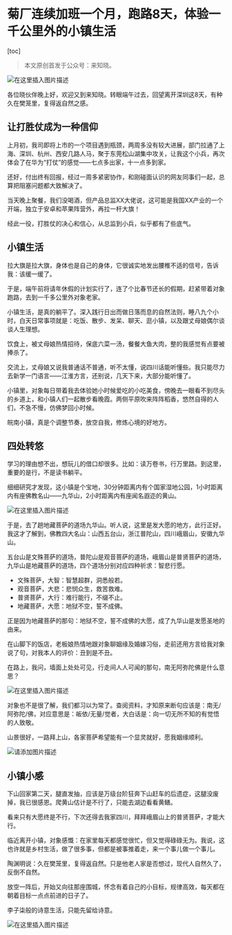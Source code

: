 # 菊厂连续加班一个月，跑路8天，体验一千公里外的小镇生活





[toc]

> 本文原创首发于公众号：来知晓。

![在这里插入图片描述](https://img-blog.csdnimg.cn/45eaf407bbde422a8746fb200a0108fb.png)

各位晓伙伴晚上好，欢迎又到来知晓。转眼端午过去，回望离开深圳这8天，有种久在樊笼里，复得返自然之感。

## **让打胜仗成为一种信仰**

上月初，我司即将上市的一个项目遇到瓶颈，两周多没有较大进展，部门拉通了上海、深圳、杭州、西安几路人马，聚于东莞松山湖集中攻关，让我这个小兵，再次体会了在华为“打仗”的感觉——七点多出家，十一点多到家。

还好，付出终有回报，经过一周多紧密协作，和刚碰面认识的网友同事们一起，总算把阻塞问题都大致解决了。

当天晚上聚餐，我们没喝酒，但产品总监XX大佬说，这可能是我国XX产业的一个开端，独立于安卓和苹果阵营外，再拉一杆大旗！

经此一役，打胜仗的决心和信心，从总监到小兵，似乎都有了些底气。

## **小镇生活**

拉大旗是拉大旗，身体也是自己的身体，它很诚实地发出腰椎不适的信号，告诉我：该缓一缓了。

于是，端午前将请年休假的计划实行了，连了个比春节还长的假期，赶紧带着对象跑路，去到一千多公里外对象老家。

小镇生活，是真的躺平了。深入践行日出而做日落而息的自然法则，睡八九个小时，白天日常事项就是：吃饭、散步、发呆、聊天、逛小镇，以及跟丈母娘偶尔谈谈人生理想。

饮食上，被丈母娘热情招待，保底六菜一汤，餐餐大鱼大肉，整的我感觉有点要被捧杀了。

交流上，丈母娘又说我普通话不普通，听不太懂，说四川话能听懂些。我只能尽力去新学一门语言——江淮方言，还别说，几天下来，大部分能听懂了。

小镇里，对象每日带着我去体验她小时候爱吃的小吃美食，傍晚去一眼看不到尽头的乡道上，和小镇人们一起散步看晚霞。两侧平原吹来阵阵稻香，悠然自得的人们，不急不慢，仿佛梦回小时候。

皖南小镇，真是个调整节奏，放空自我，修炼心境的好地方。

## **四处转悠**

学习的理由想不出，想玩儿的借口却很多。比如：读万卷书，行万里路。到这里，重要的是行，不是读书躺平。

细细研究才发现，这小镇是个宝地，30分钟距离内有个国家湿地公园，1小时距离内有座佛教名山——九华山，2小时距离内有座闻名遐迩的黄山。

![在这里插入图片描述](https://img-blog.csdnimg.cn/997e4927a42d4defbb5255bb9d353b43.png)

于是，去了趟地藏菩萨的道场九华山。听人说，这里是发大愿的地方，此行正好。我这才了解到，佛教四大名山：山西五台山，浙江普陀山，四川峨眉山，安徽九华山。

五台山是文殊菩萨的道场，普陀山是观音菩萨的道场，峨眉山是普贤菩萨的道场，九华山是地藏菩萨的道场，四个道场分别对应四种祈求：智悲行愿。

- 文殊菩萨，大智：智慧超群，洞悉般若。
- 观音菩萨，大悲：悲悯众生，救苦救难。
- 普贤菩萨，大行：难行能行，不缀不止。
- 地藏菩萨，大愿：地狱不空，誓不成佛。

正是因为地藏菩萨的那句：地狱不空，誓不成佛的大愿，成了九华山是发愿圣地的由来。

在山脚下的饭店，老板娘热情地跟对象聊姻缘及婚嫁习俗，走前还用方言给我对象说了句，对我本人的评价：丑到是不丑。

在路上，我问，墙面上处处可见，行走间人人可闻的那句，南无阿弥陀佛是什么意思？

![在这里插入图片描述](https://img-blog.csdnimg.cn/63705b6fff6c40cfb6a7e41d156e74d3.png#pic_center)

对象也不是很了解，我们都习以为常了。查阅资料，才知原来断句应该是：南无/阿弥陀/佛，对应意思是：皈依/无量/觉者，大白话是：向一切无所不知的有觉悟的人致敬。

山景很好，一路拜上山，各家菩萨希望能有一个显灵就好，愿我姻缘顺利。

![请添加图片描述](https://img-blog.csdnimg.cn/843dab366d6e4037aa705fde93a32173.png)

## **小镇小感**

下山回家第二天，腿直发抽，应该是万级台阶狂奔下山赶车的后遗症，这腿没废掉，我已很感恩。爬黄山估计是不行了，只能去湖边看看黄鳝。

看来只有大愿终是不行，下次还得去我家四川，拜拜峨眉山上的普贤菩萨，才能大行。

临近离开小镇，对象感慨：在家里每天都感觉很忙，但又觉得碌碌无为。我说，这也许就是乡村生活，做了很多事，但都是被事推着走，来一个事儿做一个事儿。

陶渊明说：久在樊笼里，复得返自然。只是他老人家是否想过，现代人自然久了，反倒不自然。

放空一阵后，开始又向往那座围城，怀念有着自己的小目标，规律高效，每天都在朝着目标一点点前进的日子了。

李子柒般的诗意生活，只能先留给诗意。

![在这里插入图片描述](https://img-blog.csdnimg.cn/cdafffd0fa0d4b71adaf0ac14aa2cd75.png#pic_center)
